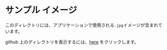 ﻿# サンプル イメージ

このディレクトリには、アプリケーションで使用される`.jpg`イメージが含まれています。

github 上のディレクトリを表示するには、[here][githublink] をクリックします。

[githublink]: https://github.com/Azure/LearnAI-Bootcamp/tree/master/lab01.1-computer_vision/resources/sample_images